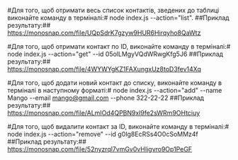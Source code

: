 #Для того, щоб отримати весь список контактів, зведених до таблиці виконайте команду в терміналі:#
node index.js --action="list".
##Приклад результату:##
https://monosnap.com/file/UQpSdrK7gzyw9HUR6Hirqyho8QaWtz

#Для того, щоб отримати контакт по ID, виконайте команду в терміналі:#
node index.js --action="get" --id 05olLMgyVQdWRwgKfg5J6
##Приклад результату:##
https://monosnap.com/file/4WYWYgKZ1FAXungxUz8toD3fev14Xq

#Для того, щоб додати новий контакт до списку, виконайте команду в терміналі в наступному форматі:#
node index.js --action="add" --name Mango --email mango@gmail.com --phone 322-22-22
##Приклад результату:##
https://monosnap.com/file/ALmIOd4QPBN9xl9fe2sWRm9OHtciuy

#Для того, щоб видалити контакт за ID, виконайте команду в терміналі:#
node index.js --action="remove" --id g0Ig8EcRSs4O0cSoMMz4f
##Приклад результату:##
https://monosnap.com/file/52nyzrql7vmGv0vHIigvro9Op1PeGF
